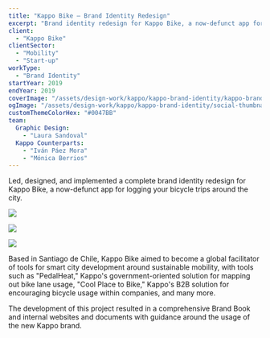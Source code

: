 ```yaml
---
title: "Kappo Bike — Brand Identity Redesign"
excerpt: "Brand identity redesign for Kappo Bike, a now-defunct app for logging your bicycle trips around the city."
client:
  - "Kappo Bike"
clientSector:
  - "Mobility"
  - "Start-up"
workType:
  - "Brand Identity"
startYear: 2019
endYear: 2019
coverImage: "/assets/design-work/kappo/kappo-brand-identity/kappo-brand-identity.mp4"
ogImage: "/assets/design-work/kappo/kappo-brand-identity/social-thumbnail.png"
customThemeColorHex: "#0047BB"
team:
  Graphic Design:
    - "Laura Sandoval"
  Kappo Counterparts:
    - "Iván Páez Mora"
    - "Mónica Berrios"
---
```


Led, designed, and implemented a complete brand identity redesign for Kappo Bike, a now-defunct app for logging your bicycle trips around the city.

![](/assets/design-work/kappo/kappo-brand-identity/kappo-brand-identity-tote.png)

![](/assets/design-work/kappo/kappo-brand-identity/kappo-brand-posters-1.png)

![](/assets/design-work/kappo/kappo-brand-identity/kappo-brand-pillars-simplified.png)

Based in Santiago de Chile, Kappo Bike aimed to become a global facilitator of tools for smart city development around sustainable mobility, with tools such as "PedalHeat," Kappo's government-oriented solution for mapping out bike lane usage, "Cool Place to Bike," Kappo's B2B solution for encouraging bicycle usage within companies, and many more.

The development of this project resulted in a comprehensive Brand Book and internal websites and documents with guidance around the usage of the new Kappo brand.